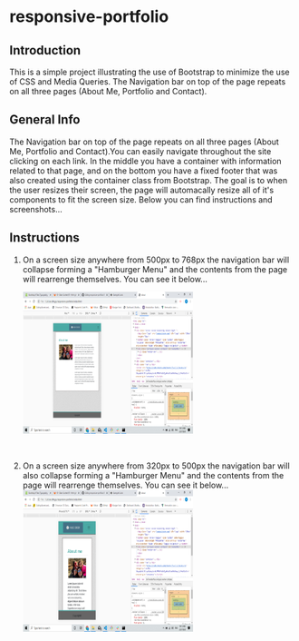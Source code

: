# responsive-portfolio

## Introduction

This is a simple project illustrating the use of Bootstrap to minimize the use of CSS and Media Queries. The Navigation bar on top of the page repeats on all three pages (About Me, Portfolio and Contact).


## General Info


The Navigation bar on top of the page repeats on all three pages (About Me, Portfolio and Contact).You can easily navigate throughout the site clicking on each link. In the middle you have a container with information related to that page, and on the bottom you have a fixed footer that was also created using the container class from Bootstrap. The goal is to when the user resizes their screen, the page will automacally resize all of it's components to fit the screen size. Below you can find instructions and screenshots... 


## Instructions
<ol>
  <li>On a screen size anywhere from 500px to 768px the navigation bar will collapse forming a "Hamburger Menu" and the contents from the page will rearrenge themselves. You can see it below...
    <br>

<img src="images/Screenshot3.png" alt="screenshot" width="300px" height="250px"></li>
<br>
 <li>On a screen size anywhere from 320px to 500px  the navigation bar will also collapse forming a "Hamburger Menu" and the contents from the page will rearrenge themselves. You can see it below...
 <br>
 <img src="images/Screenshot2.png" alt="screenshot" width="300px" height="250px"></li>

 
